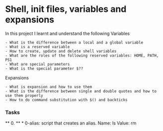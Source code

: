 # Shell, init files, variables and expansions

In this project I learnt and understand the following
Variables

    - What is the difference between a local and a global variable
    - What is a reserved variable
    - How to create, update and delete shell variables
    - What are the roles of the following reserved variables: HOME, PATH, PS1
    - What are special parameters
    - What is the special parameter $??

Expansions

    - What is expansion and how to use them
    - What is the difference between single and double quotes and how to use them properly
    - How to do command substitution with $() and backticks

### Tasks

** 0. <o> **
        * 0-alias: script that creates an alias.
	    Name: ls
	    Value: rm 
